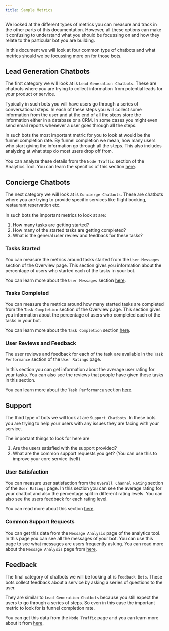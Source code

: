 ```yaml
---
title: Sample Metrics
---
```


We looked at the different types of metrics you can measure and track in the other parts of this documentation. However, all these options can make it confusing to understand what you should be focussing on and how they relate to the particular bot you are building.

In this document we will look at four common type of chatbots and what metrics should we be focussing more on for those bots.

## Lead Generation Chatbots
The first category we will look at is `Lead Generation Chatbots`. These are chatbots where you are trying to collect information from potential leads for your product or service.

Typically in such bots you will have users go through a series of conversational steps. In each of these steps you will collect some information from the user and at the end of all the steps store the information either in a database or a CRM. In some cases you might even send email reports whenever a user goes through all the steps.

In such bots the most important metric for you to look at would be the funnel completion rate. By funnel completion we mean, how many users who start giving the information go through all the steps. This also includes analyzing at what step do most users drop off from.

You can analyze these details from the `Node Traffic` section of the Analytics Tool. You can learn the specifics of this section [here](https://docs.haptik.ai/bot-analytics/node-traffic).

## Concierge Chatbots
The next category we will look at is `Concierge Chatbots`. These are chatbots where you are trying to provide specific services like flight booking, restaurant reservation etc.

In such bots the important metrics to look at are:
1) How many tasks are getting started?
2) How many of the started tasks are getting completed?
3) What is the general user review and feedback for these tasks?

### Tasks Started
You can measure the metrics around tasks started from the `User Messages` section of the Overview page. This section gives you information about the percentage of users who started each of the tasks in your bot.

You can learn more about the `User Messages` section [here](https://docs.haptik.ai/bot-analytics/basic-analysis#user-messages).

### Tasks Completed
You can measure the metrics around how many started tasks are completed from the `Task Completion` section of the Overview page. This section gives you information about the percentage of users who completed each of the tasks in your bot.

You can learn more about the `Task Completion` section [here](https://docs.haptik.ai/bot-analytics/basic-analysis#task-completion).

### User Reviews and Feedback
The user reviews and feedback for each of the task are available in the `Task Performance` section of the `User Ratings` page.

In this section you can get information about the average user rating for your tasks. You can also see the reviews that people have given these tasks in this section.

You can learn more about the `Task Performance` section [here](https://docs.haptik.ai/bot-analytics/user-ratings#task-performance).

## Support
The third type of bots we will look at are `Support Chatbots`. In these bots you are trying to help your users with any issues they are facing with your service.

The important things to look for here are
1) Are the users satisfied with the support provided?
2) What are the common support requests you get? (You can use this to improve your core service itself)

### User Satisfaction
You can measure user satisfaction from the `Overall Channel Rating` section of the `User Ratings` page. In this section you can see the average rating for your chatbot and also the percentage split in different rating levels. You can also see the users feedback for each rating level.

You can read more about this section [here](https://docs.haptik.ai/bot-analytics/user-ratings#overall-channel-rating).

### Common Support Requests
You can get this data from the `Message Analysis` page of the analytics tool. In this page you can see all the messages of your bot. You can use this page to see what messages are users frequently asking. You can read more about the `Message Analysis` page from [here](https://docs.haptik.ai/bot-analytics/using-message-analysis).

## Feedback
The final category of chatbots we will be looking at is `Feedback Bots`. These bots collect feedback about a service by asking a series of questions to the user.

They are similar to `Lead Generation Chatbots` because you still expect the users to go through a series of steps. So even in this case the important metric to look for is funnel completion rate.

You can get this data from the `Node Traffic` page and you can learn more about it from [here](https://docs.haptik.ai/bot-analytics/node-traffic).
